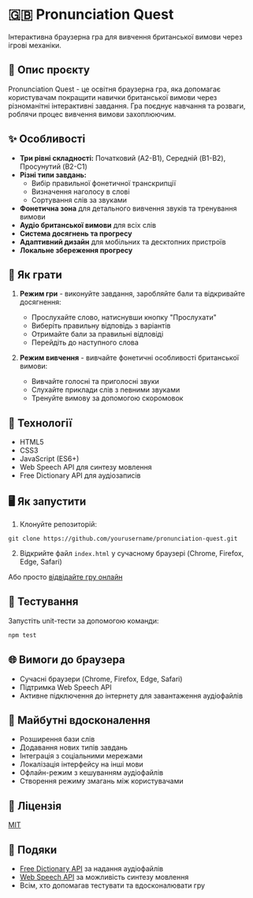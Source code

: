 # 🇬🇧 Pronunciation Quest

Інтерактивна браузерна гра для вивчення британської вимови через ігрові механіки.

## 🎯 Опис проєкту

Pronunciation Quest - це освітня браузерна гра, яка допомагає користувачам покращити навички британської вимови через різноманітні інтерактивні завдання. Гра поєднує навчання та розваги, роблячи процес вивчення вимови захоплюючим.

## ✨ Особливості

- **Три рівні складності:** Початковий (A2-B1), Середній (B1-B2), Просунутий (B2-C1)
- **Різні типи завдань:**
  - Вибір правильної фонетичної транскрипції
  - Визначення наголосу в слові
  - Сортування слів за звуками
- **Фонетична зона** для детального вивчення звуків та тренування вимови
- **Аудіо британської вимови** для всіх слів
- **Система досягнень та прогресу**
- **Адаптивний дизайн** для мобільних та десктопних пристроїв
- **Локальне збереження прогресу**

## 🚀 Як грати

1. **Режим гри** - виконуйте завдання, заробляйте бали та відкривайте досягнення:
   - Прослухайте слово, натиснувши кнопку "Прослухати"
   - Виберіть правильну відповідь з варіантів
   - Отримайте бали за правильні відповіді
   - Перейдіть до наступного слова

2. **Режим вивчення** - вивчайте фонетичні особливості британської вимови:
   - Вивчайте голосні та приголосні звуки
   - Слухайте приклади слів з певними звуками
   - Тренуйте вимову за допомогою скоромовок

## 🔧 Технології

- HTML5
- CSS3
- JavaScript (ES6+)
- Web Speech API для синтезу мовлення
- Free Dictionary API для аудіозаписів

## 🖥️ Як запустити

1. Клонуйте репозиторій:
```
git clone https://github.com/yourusername/pronunciation-quest.git
```

2. Відкрийте файл `index.html` у сучасному браузері (Chrome, Firefox, Edge, Safari)

Або просто [відвідайте гру онлайн](https://fem10da.github.io/brausGame/)

## 🧪 Тестування

Запустіть unit-тести за допомогою команди:

```bash
npm test
```


## 🌐 Вимоги до браузера

- Сучасні браузери (Chrome, Firefox, Edge, Safari)
- Підтримка Web Speech API
- Активне підключення до інтернету для завантаження аудіофайлів

## 🔮 Майбутні вдосконалення

- Розширення бази слів
- Додавання нових типів завдань
- Інтеграція з соціальними мережами
- Локалізація інтерфейсу на інші мови
- Офлайн-режим з кешуванням аудіофайлів
- Створення режиму змагань між користувачами

## 📝 Ліцензія

[MIT](LICENSE)

## 🙏 Подяки

- [Free Dictionary API](https://dictionaryapi.dev/) за надання аудіофайлів
- [Web Speech API](https://developer.mozilla.org/en-US/docs/Web/API/Web_Speech_API) за можливість синтезу мовлення
- Всім, хто допомагав тестувати та вдосконалювати гру 